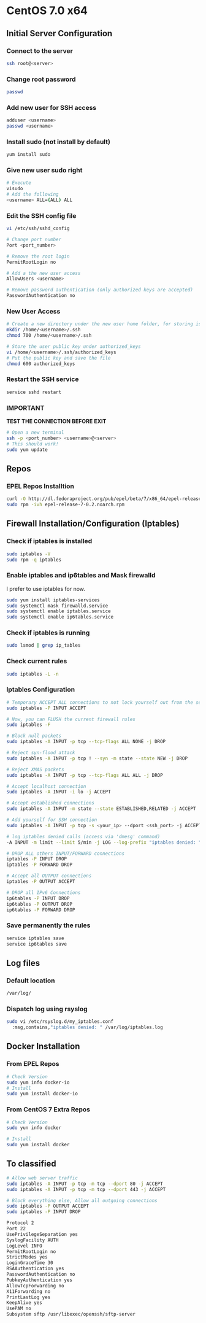 # CentOS 7.0 x64

## Initial Server Configuration
### Connect to the server
```sh
ssh root@<server>
```
### Change root password
```sh
passwd
```
### Add new user for SSH access
```sh
adduser <username>
passwd <username>
```

### Install sudo (not install by  default)
```sh
yum install sudo
```

### Give new user sudo right
```sh
# Execute
visudo
# Add the following
<username> ALL=(ALL) ALL
```
### Edit the SSH config file
```sh
vi /etc/ssh/sshd_config

# Change port number
Port <port_number>

# Remove the root login
PermitRootLogin no

# Add a the new user access
AllowUsers <username>

# Remove password authentication (only authorized keys are accepted)
PasswordAuthentication no
```
### New User Access
```sh
# Create a new directory under the new user home folder, for storing is key.
mkdir /home/<username>/.ssh
chmod 700 /home/<username>/.ssh

# Store the user public key under authorized_keys
vi /home/<username>/.ssh/authorized_keys
# Put the public key and save the file
chmod 600 authorized_keys
```
### Restart the SSH service
```sh
service sshd restart
```

### **IMPORTANT**
**TEST THE CONNECTION BEFORE EXIT**
```sh
# Open a new terminal
ssh -p <port_number> <username>@<server>
# This should work!
sudo yum update
```
## Repos
### EPEL Repos Installtion
```sh
curl -O http://dl.fedoraproject.org/pub/epel/beta/7/x86_64/epel-release-7-0.2.noarch.rpm
sudo rpm -ivh epel-release-7-0.2.noarch.rpm
```
## Firewall Installation/Configuration (Iptables)
### Check if iptables is installed
```sh
sudo iptables -V
sudo rpm -q iptables
```

### Enable iptables and ip6tables and Mask firewalld
I prefer to use iptables for now.
```sh
sudo yum install iptables-services
sudo systemctl mask firewalld.service
sudo systemctl enable iptables.service
sudo systemctl enable ip6tables.service
```
### Check if iptables is running
```sh
sudo lsmod | grep ip_tables
```
### Check current rules
```sh
sudo iptables -L -n
```
### Iptables Configuration
```sh
# Temporary ACCEPT ALL connections to not lock yourself out from the server (SSH)
sudo iptables -P INPUT ACCEPT

# Now, you can FLUSH the current firewall rules
sudo iptables -F

# Block null packets
sudo iptables -A INPUT -p tcp --tcp-flags ALL NONE -j DROP

# Reject syn-flood attack
sudo iptables -A INPUT -p tcp ! --syn -m state --state NEW -j DROP

# Reject XMAS packets
sudo iptables -A INPUT -p tcp --tcp-flags ALL ALL -j DROP

# Accept localhost connection
sudo iptables -A INPUT -i lo -j ACCEPT

# Accept established connections
sudo iptables -A INPUT -m state --state ESTABLISHED,RELATED -j ACCEPT

# Add yourself for SSH connection
sudo iptables -A INPUT -p tcp -s <your_ip> --dport <ssh_port> -j ACCEPT

# log iptables denied calls (access via 'dmesg' command)
-A INPUT -m limit --limit 5/min -j LOG --log-prefix "iptables denied: " --log-level 7

# DROP ALL others INPUT/FORWARD connections
iptables -P INPUT DROP
iptables -P FORWARD DROP

# Accept all OUTPUT connections
iptables -P OUTPUT ACCEPT

# DROP all IPv6 Connections
ip6tables -P INPUT DROP
ip6tables -P OUTPUT DROP
ip6tables -P FORWARD DROP
```
### Save permanently the rules
```sh
service iptables save
service ip6tables save
```
## Log files
### Default location
```sh
/var/log/ 
```
### Dispatch log using rsyslog
```sh
sudo vi /etc/rsyslog.d/my_iptables.conf
  :msg,contains,"iptables denied: " /var/log/iptables.log
```
## Docker Installation
### From EPEL Repos
```sh
# Check Version
sudo yum info docker-io
# Install
sudo yum install docker-io
```
### From CentOS 7 Extra Repos
```sh
# Check Version
sudo yun info docker

# Install
sudo yum install docker
```
## To classified
```sh
# Allow web server traffic
sudo iptables -A INPUT -p tcp -m tcp --dport 80 -j ACCEPT
sudo iptables -A INPUT -p tcp -m tcp --dport 443 -j ACCEPT

# Block everything else, Allow all outgoing connections
sudo iptables -P OUTPUT ACCEPT
sudo iptables -P INPUT DROP

Protocol 2
Port 22
UsePrivilegeSeparation yes
SyslogFacility AUTH
LogLevel INFO
PermitRootLogin no
StrictModes yes
LoginGraceTime 30
RSAAuthentication yes
PasswordAuthentication no
PubkeyAuthentication yes
AllowTcpForwarding no
X11Forwarding no
PrintLastLog yes
KeepAlive yes
UsePAM no
Subsystem sftp /usr/libexec/openssh/sftp-server
```

